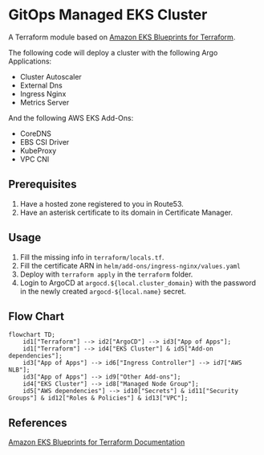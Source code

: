 # GitOps Managed EKS Cluster
A Terraform module based on [Amazon EKS Blueprints for Terraform](https://aws-ia.github.io/terraform-aws-eks-blueprints/).

The following code will deploy a cluster with the following Argo Applications:
* Cluster Autoscaler
* External Dns
* Ingress Nginx
* Metrics Server

And the following AWS EKS Add-Ons:
* CoreDNS
* EBS CSI Driver
* KubeProxy
* VPC CNI

## Prerequisites
1. Have a hosted zone registered to you in Route53.
2. Have an asterisk certificate to its domain in Certificate Manager.

## Usage
1. Fill the missing info in `terraform/locals.tf`.
2. Fill the certificate ARN in `helm/add-ons/ingress-nginx/values.yaml`
3. Deploy with `terraform apply` in the `terraform` folder.
4. Login to ArgoCD at `argocd.${local.cluster_domain}` with the password in the newly created `argocd-${local.name}` secret.

## Flow Chart
```mermaid
flowchart TD;
    id1["Terraform"] --> id2["ArgoCD"] --> id3["App of Apps"];
    id1["Terraform"] --> id4["EKS Cluster"] & id5["Add-on dependencies"];
    id3["App of Apps"] --> id6["Ingress Controller"] --> id7["AWS NLB"];
    id3["App of Apps"] --> id9["Other Add-ons"];
    id4["EKS Cluster"] --> id8["Managed Node Group"];
    id5["AWS dependencies"] --> id10["Secrets"] & id11["Security Groups"] & id12["Roles & Policies"] & id13["VPC"];
```

## References
[Amazon EKS Blueprints for Terraform Documentation](https://aws-ia.github.io/terraform-aws-eks-blueprints/v4.12.2/add-ons/argocd/)